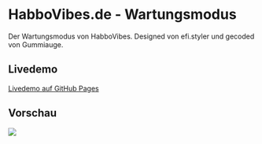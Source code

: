 # HabboVibes.de - Wartungsmodus
Der Wartungsmodus von HabboVibes. Designed von efi.styler und gecoded von Gummiauge.

## Livedemo
<a href="https://habbovibesde.github.io/wartung/" target="_blank">Livedemo auf GitHub Pages</a>

## Vorschau
<img src="https://repository-images.githubusercontent.com/262582310/c3c6bb00-920e-11ea-8fac-1ecbe349a32d">
